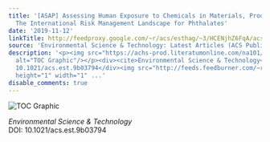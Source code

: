 ```yaml
---
title: '[ASAP] Assessing Human Exposure to Chemicals in Materials, Products and Articles:
  The International Risk Management Landscape for Phthalates'
date: '2019-11-12'
linkTitle: http://feedproxy.google.com/~r/acs/esthag/~3/HCENjhZ6FqA/acs.est.9b03794
source: 'Environmental Science & Technology: Latest Articles (ACS Publications)'
description: '<p><img src="https://achs-prod.literatumonline.com/na101/home/literatum/publisher/achs/journals/content/esthag/0/esthag.ahead-of-print/acs.est.9b03794/20191112/images/medium/es9b03794_0001.gif"
  alt="TOC Graphic"/></p><div><cite>Environmental Science & Technology</cite></div><div>DOI:
  10.1021/acs.est.9b03794</div><img src="http://feeds.feedburner.com/~r/acs/esthag/~4/HCENjhZ6FqA"
  height="1" width="1" ...'
disable_comments: true
---
```

<p><img src="https://achs-prod.literatumonline.com/na101/home/literatum/publisher/achs/journals/content/esthag/0/esthag.ahead-of-print/acs.est.9b03794/20191112/images/medium/es9b03794_0001.gif" alt="TOC Graphic"/></p><div><cite>Environmental Science & Technology</cite></div><div>DOI: 10.1021/acs.est.9b03794</div><img src="http://feeds.feedburner.com/~r/acs/esthag/~4/HCENjhZ6FqA" height="1" width="1" ...